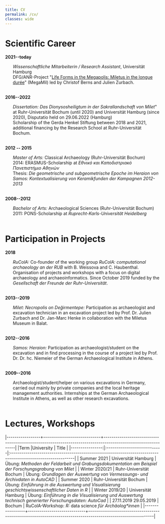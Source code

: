 ```yaml
---
title: CV
permalink: /cv/
classes: wide
---
```


<style>
.entry {
  margin-left: 25px;
}
</style>



# Scientific Career 

**2021--today**
<div class="entry">
<i>Wissenschaftliche Mitarbeiterin / Research Assistant</i>, Universität Hamburg<br>
DFG/ANR-Project "<a href="https://www.kulturwissenschaften.uni-hamburg.de/ka/forschung/lebensformen-megapolis.html">Life Forms in the Megapolis: Miletus in the longue durée</a>" (MegaMil) led by Christof Berns and Julien Zurbach.
</div><br>

**2016--2022**
<div class="entry">
<i>Dissertation: Das Dionysosheiligtum in der Sakrallandschaft von Milet</i>" at Ruhr-Universität Bochum (until 2020) and Universität Hamburg (since 2020), Disputatio held on 29.06.2022 (Hamburg)<br>
Scholarship of the Gerda Henkel Stiftung between 2018 and 2021, additional financing by the Research School at Ruhr-Universität Bochum. 
</div><br>
  
**2012 -- 2015**
<div class="entry">
<i>Master of Arts:</i> Classical Archaeology (Ruhr-Universität Bochum)<br>
2014: ERASMUS-Scholarship at <i>Εθνικό και Καποδιστριακό Πανεπιστήμιο Αθηνών</i><br>
Thesis: <i>Die geometrische und subgeometrische Epoche im Heraion von Samos: Kontextualisierung von Keramikfunden der Kampagnen 2012-2013</i>
</div><br>

**2008--2012**
<div class="entry">
<i>Bachelor of Arts:</i> Archaeological Sciences (Ruhr-Universität Bochum)<br>
2011: PONS-Scholarship at <i>Ruprecht-Karls-Universität Heidelberg</i><br>
</div><br>


# Participation in Projects

**2018**
<div class="entry">
<i>RuColA:</i> Co-founder of the working group <i>RuColA: computational archaeology an der RUB</i> with B. Weissova and C. Haubenthal. Organisation of projects and workshops with a focus on digital archaeology and archaeoinformatics. Since October 2019 funded by the <i>Gesellschaft der Freunde der Ruhr-Universität</i>.<br>
</div><br>

**2013--2019**
<div class="entry">
<i>Milet: Necropolis on Değirmentepe:</i> Participation as archaeologist and excavation technician in an excavation project led by Prof. Dr. Julien Zurbach and Dr. Jan-Marc Henke in collaboration with the Miletus Museum in Balat.<br>
</div><br>

**2012--2016**
<div class="entry">
<i>Samos: Heraion:</i> Participation as archaeologist/student on the excavation and in find processing in the course of a project led by Prof. Dr. Dr. hc. Niemeier of the German Archaeological Institute in Athens.<br>
</div><br>

**2009--2016**
<div class="entry">
Archaeologist/student/helper on various excavations in Germany, carried out mainly by private companies and the local heritage management authorities. Internships at the German Archaeological Institute in Athens, as well as other research excavations.<br>
</div><br>

# Lectures, Workshops

|-----------------+-----------------------------+---------------------------------------------------------------------------------------------------------------|
|Term             |University                   | Title                                                                                                         |
|----------------:|:----------------------------|:--------------------------------------------------------------------------------------------------------------|
| Summer 2021     | Universität Hamburg         | Übung: *Methoden der Feldarbeit und Grabungsdokumentation am Beispiel der Forschungsgrabung von Milet*        |
| Winter 2020/21  | Ruhr-Universität Bochum     | Übung: *Grundlagen der Auswertung von Vermessungs- und Archivdaten in AutoCAD*                                |
| Summer 2020     | Ruhr-Universität Bochum     | Übung: *Einführung in die Auswertung und Visualisierung geschichtswissenschaftlicher Daten in R*              |
| Winter 2019/20  | Universität Hamburg         | Übung: *Einführung in die Visualisierung und Auswertung technisch generierter Forschungsdaten: AutoCad*       |
| 27.11.2019 29.05.2019       | Bochum                      | RuColA-Workshop: *R:* data science *für Archäolog\*innen*                                                     |
|-----------------+-----------------------------+---------------------------------------------------------------------------------------------------------------|

